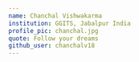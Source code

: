 ```yaml
---
name: Chanchal Vishwakarma
institution: GGITS, Jabalpur India
profile_pic: chanchal.jpg
quote: Follow your dreams 
github_user: chanchalv18
---
```








